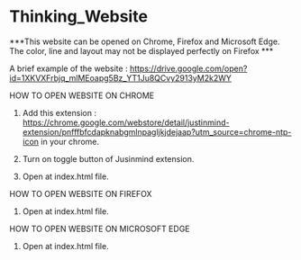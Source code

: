 # Thinking_Website

***This website can be opened on Chrome, Firefox and Microsoft Edge. The color, line and layout may not be displayed perfectly on Firefox ***

A brief example of the website : https://drive.google.com/open?id=1XKVXFrbjq_mlMEoapg5Bz_YT1Ju8QCvy2913yM2k2WY


HOW TO OPEN WEBSITE ON CHROME

1. Add this extension : https://chrome.google.com/webstore/detail/justinmind-extension/pnfffbfcdapknabgmlnpagljkjdejaap?utm_source=chrome-ntp-icon
   in your chrome.
   
2. Turn on toggle button of Jusinmind extension.
   
3. Open at index.html file.


HOW TO OPEN WEBSITE ON FIREFOX
1. Open at index.html file.

HOW TO OPEN WEBSITE ON MICROSOFT EDGE
1. Open at index.html file.

